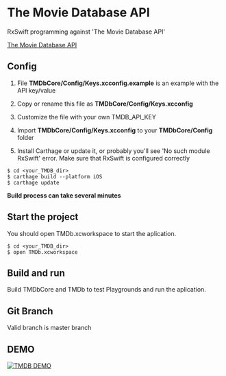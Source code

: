 # The Movie Database API

RxSwift programming against 'The Movie Database API'

[The Movie Database API](https://developers.themoviedb.org/3/getting-started "The Movie Database API")

## Config

1. File **TMDbCore/Config/Keys.xcconfig.example** is an example with the API key/value

2. Copy or rename this file as **TMDbCore/Config/Keys.xcconfig**

3. Customize the file with your own TMDB_API_KEY

4. Import **TMDbCore/Config/Keys.xcconfig** to your **TMDbCore/Config** folder

5. Install Carthage or update it, or probably you'll see 'No such module RxSwift' error. Make sure that RxSwift is configured correctly

```
$ cd <your_TMDB_dir>
$ carthage build --platform iOS
$ carthage update
```

**Build process can take several minutes**

## Start the project

You should open TMDb.xcworkspace to start the aplication.

```
$ cd <your_TMDB_dir>
$ open TMDb.xcworkspace
```

## Build and run

Build TMDbCore and TMDb to test Playgrounds and run the aplication.

## Git Branch

Valid branch is master branch

## DEMO

[![TMDB DEMO](https://drive.google.com/file/d/1AWWqIYYGJ7dhxNaJIkxL8CfpUdpT3czL)](https://drive.google.com/file/d/1AWWqIYYGJ7dhxNaJIkxL8CfpUdpT3czL "TMDB DEMO")
